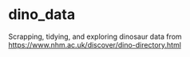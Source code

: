 # dino_data
Scrapping, tidying, and exploring dinosaur data from https://www.nhm.ac.uk/discover/dino-directory.html
